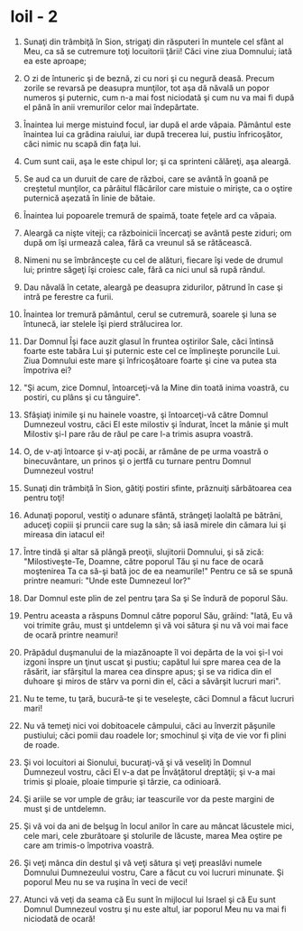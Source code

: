 # Ioil - 2

1. Sunaţi din trâmbiţă în Sion, strigaţi din răsputeri în muntele cel sfânt al Meu, ca să se cutremure toţi locuitorii ţării! Căci vine ziua Domnului; iată ea este aproape; 

2. O zi de întuneric şi de beznă, zi cu nori şi cu negură deasă. Precum zorile se revarsă pe deasupra munţilor, tot aşa dă năvală un popor numeros şi puternic, cum n-a mai fost niciodată şi cum nu va mai fi după el până în anii vremurilor celor mai îndepărtate. 

3. Înaintea lui merge mistuind focul, iar după el arde văpaia. Pământul este înaintea lui ca grădina raiului, iar după trecerea lui, pustiu înfricoşător, căci nimic nu scapă din faţa lui. 

4. Cum sunt caii, aşa le este chipul lor; şi ca sprinteni călăreţi, aşa aleargă. 

5. Se aud ca un duruit de care de război, care se avântă în goană pe creştetul munţilor, ca pârâitul flăcărilor care mistuie o mirişte, ca o oştire puternică aşezată în linie de bătaie. 

6. Înaintea lui popoarele tremură de spaimă, toate feţele ard ca văpaia. 

7. Aleargă ca nişte viteji; ca războinicii încercaţi se avântă peste ziduri; om după om îşi urmează calea, fără ca vreunul să se rătăcească. 

8. Nimeni nu se îmbrânceşte cu cel de alături, fiecare îşi vede de drumul lui; printre săgeţi îşi croiesc cale, fără ca nici unul să rupă rândul. 

9. Dau năvală în cetate, aleargă pe deasupra zidurilor, pătrund în case şi intră pe ferestre ca furii. 

10. Înaintea lor tremură pământul, cerul se cutremură, soarele şi luna se întunecă, iar stelele îşi pierd strălucirea lor. 

11. Dar Domnul Îşi face auzit glasul în fruntea oştirilor Sale, căci întinsă foarte este tabăra Lui şi puternic este cel ce împlineşte poruncile Lui. Ziua Domnului este mare şi înfricoşătoare foarte şi cine va putea sta împotriva ei? 

12. "Şi acum, zice Domnul, întoarceţi-vă la Mine din toată inima voastră, cu postiri, cu plâns şi cu tânguire". 

13. Sfâşiaţi inimile şi nu hainele voastre, şi întoarceţi-vă către Domnul Dumnezeul vostru, căci El este milostiv şi îndurat, încet la mânie şi mult Milostiv şi-I pare rău de răul pe care l-a trimis asupra voastră. 

14. O, de v-aţi întoarce şi v-aţi pocăi, ar rămâne de pe urma voastră o binecuvântare, un prinos şi o jertfă cu turnare pentru Domnul Dumnezeul vostru! 

15. Sunaţi din trâmbiţă în Sion, gătiţi postiri sfinte, prăznuiţi sărbătoarea cea pentru toţi! 

16. Adunaţi poporul, vestiţi o adunare sfântă, strângeţi laolaltă pe bătrâni, aduceţi copiii şi pruncii care sug la sân; să iasă mirele din cămara lui şi mireasa din iatacul ei! 

17. Între tindă şi altar să plângă preoţii, slujitorii Domnului, şi să zică: "Milostiveşte-Te, Doamne, către poporul Tău şi nu face de ocară moştenirea Ta ca să-şi bată joc de ea neamurile!" Pentru ce să se spună printre neamuri: "Unde este Dumnezeul lor?" 

18. Dar Domnul este plin de zel pentru ţara Sa şi Se îndură de poporul Său. 

19. Pentru aceasta a răspuns Domnul către poporul Său, grăind: "Iată, Eu vă voi trimite grâu, must şi untdelemn şi vă voi sătura şi nu vă voi mai face de ocară printre neamuri! 

20. Prăpădul duşmanului de la miazănoapte îl voi depărta de la voi şi-l voi izgoni înspre un ţinut uscat şi pustiu; capătul lui spre marea cea de la răsărit, iar sfârşitul la marea cea dinspre apus; şi se va ridica din el duhoare şi miros de stârv va porni din el, căci a săvârşit lucruri mari". 

21. Nu te teme, tu ţară, bucură-te şi te veseleşte, căci Domnul a făcut lucruri mari! 

22. Nu vă temeţi nici voi dobitoacele câmpului, căci au înverzit păşunile pustiului; căci pomii dau roadele lor; smochinul şi viţa de vie vor fi plini de roade. 

23. Şi voi locuitori ai Sionului, bucuraţi-vă şi vă veseliţi în Domnul Dumnezeul vostru, căci El v-a dat pe Învăţătorul dreptăţii; şi v-a mai trimis şi ploaie, ploaie timpurie şi târzie, ca odinioară. 

24. Şi ariile se vor umple de grâu; iar teascurile vor da peste margini de must şi de untdelemn. 

25. Şi vă voi da ani de belşug în locul anilor în care au mâncat lăcustele mici, cele mari, cele zburătoare şi stolurile de lăcuste, marea Mea oştire pe care am trimis-o împotriva voastră. 

26. Şi veţi mânca din destul şi vă veţi sătura şi veţi preaslăvi numele Domnului Dumnezeului vostru, Care a făcut cu voi lucruri minunate. Şi poporul Meu nu se va ruşina în veci de veci! 

27. Atunci vă veţi da seama că Eu sunt în mijlocul lui Israel şi că Eu sunt Domnul Dumnezeul vostru şi nu este altul, iar poporul Meu nu va mai fi niciodată de ocară! 

